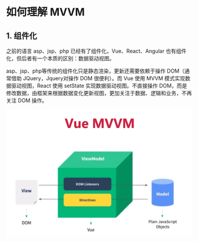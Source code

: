 # 如何理解 MVVM

## 1. 组件化

之前的语言 asp、jsp、php 已经有了组件化，Vue、React、Angular 也有组件化，但后者有一个本质的区别：数据驱动视图。

asp、jsp、php等传统的组件化只是静态渲染，更新还需要依赖于操作 DOM（通常借助 JQuery，Jquery对操作 DOM 很便利）。而 Vue 使用 MVVM 模式实现数据驱动视图，React 使用 setState 实现数据驱动视图。不直接操作 DOM，而是修改数据，由框架来根据数据变化更新视图，更加关注于数据、逻辑和业务，不再关注 DOM 操作。

![mvvm](./images/mvvm.png)

